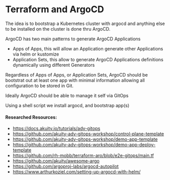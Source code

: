 # Terraform and ArgoCD

The idea is to bootstrap a Kubernetes cluster with argocd and anything else to be installed on the cluster is done thru ArgoCD.

ArgoCD has two main patterns to generate ArgoCD Applications
- Apps of Apps, this will allow an Application generate other Applications via helm or kustomize
- Application Sets, this allow to generate ArgoCD Applications definitions dynamically using different Generators

Regardless of Apps of Apps, or Application Sets, ArgoCD should be bootstrat out at least one app with minimal information allowing
all configuration to be stored in Git.

Ideally ArgoCD should be able to manage it self via GitOps



Using a shell script we install argocd, and bootstrap app(s)



#### Researched Resources:
- https://docs.akuity.io/tutorials/adv-gitops
- https://github.com/akuity-adv-gitops-workshop/control-plane-template
- https://github.com/akuity-adv-gitops-workshop/demo-app-template
- https://github.com/akuity-adv-gitops-workshop/demo-app-deploy-template
- https://github.com/rh-mobb/terraform-aro/blob/e2e-gitops/main.tf
- https://github.com/akuity/awesome-argo
- https://github.com/argoproj-labs/argocd-autopilot
- https://www.arthurkoziel.com/setting-up-argocd-with-helm/


